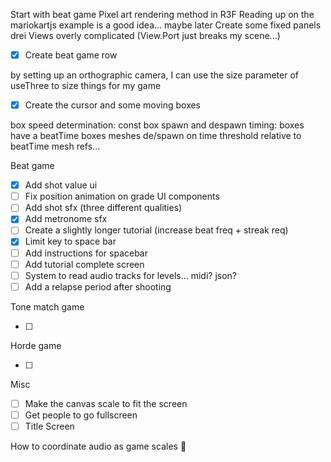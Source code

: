 Start with beat game
Pixel art rendering method in R3F
Reading up on the mariokartjs example is a good idea... maybe later
Create some fixed panels
drei Views overly complicated (View.Port just breaks my scene...)

- [x] Create beat game row

by setting up an orthographic camera, I can use the size parameter of useThree to size things for my game

- [x] Create the cursor and some moving boxes

box speed determination: const
box spawn and despawn timing:
boxes have a beatTime
boxes meshes de/spawn on time threshold relative to beatTime
mesh refs...

Beat game

- [x] Add shot value ui
- [ ] Fix position animation on grade UI components
- [ ] Add shot sfx (three different qualities)
- [x] Add metronome sfx
- [ ] Create a slightly longer tutorial (increase beat freq + streak req)
- [x] Limit key to space bar
- [ ] Add instructions for spacebar
- [ ] Add tutorial complete screen
- [ ] System to read audio tracks for levels... midi? json?
- [ ] Add a relapse period after shooting

Tone match game

- [ ]

Horde game

- [ ]

Misc

- [ ] Make the canvas scale to fit the screen
- [ ] Get people to go fullscreen
- [ ] Title Screen

How to coordinate audio as game scales 🤔
